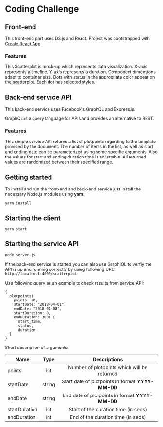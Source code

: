 # Coding Challenge

## Front-end 

This front-end part uses D3.js and React. Project was bootstrapped with [Create React App](https://github.com/facebookincubator/create-react-app).

### Features

This Scatterplot is mock-up which represents data visualization. X-axis represents a timeline. Y-axis represents a duration. Component dimensions adapt to container size. Dots with status in the appropriate color appear on the scatterplot. Each dot has selected styles.

## Back-end service API

This back-end service uses Facebook's GraphQL and Express.js.

GraphQL is a query language for APIs and provides an alternative to REST.

### Features

This simple service API returns a list of plotpoints regarding to the template provided by the document. The number of items in the list, as well as start and ending date can be parameterized using some specific arguments. Also the values for start and ending duration time is adjustable. All returned values are randomized between their specified range.

## Getting started

To install and run the front-end and back-end service just install the necessary Node.js modules using **yarn**.

```
yarn install 
```

## Starting the client

```
yarn start
```

## Starting the service API

```
node server.js
```

If the back-end service is started you can also use GraphiQL to verfiy the API is up and running correctly by using following URL: ```http://localhost:4000/scatterplot```

Use following query as an example to check results from service API:
```
{
  plotpoints(
    points: 20,
    startDate: "2018-04-01",
    endDate: "2018-04-08",
    startDuration: 0,
    endDuration: 300) {
      start_time,
      status,
      duration
  }
}
```

Short description of arguments:

|Name|Type|Descriptions|
|-|:-:|:-:|
|points|int|Number of plotpoints which will be returned|
|startDate|string|Start date of plotpoints in format **YYYY-MM-DD**|
|endDate|string|End date of plotpoints in format **YYYY-MM-DD**|
|startDuration|int|Start of the duration time (in secs)|
|endDuration|int|End of the duration time (in secs)|